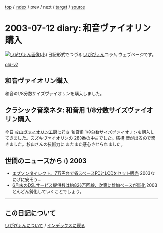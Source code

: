[top](https://igapyon.github.io/diary/) 
 / [index](https://igapyon.github.io/diary/2003/index.html) 
 / prev 
 / next 
 / [target](https://igapyon.github.io/diary/2003/ig030712.html) 
 / [source](https://github.com/igapyon/diary/blob/gh-pages/2003/ig030712.html.src.md) 

2003-07-12 diary: 和音ヴァイオリン購入
=====================================================================================================
[![いがぴょん画像(小)](https://igapyon.github.io/diary/images/iga200306s.jpg "いがぴょん")](https://igapyon.github.io/diary/memo/memoigapyon.html) 日記形式でつづる [いがぴょん](https://igapyon.github.io/diary/memo/memoigapyon.html)コラム ウェブページです。

[old-v2](ig030712-orig.html)

## 和音ヴァイオリン購入

和音の1/8分数サイズヴァイオリンを購入しました。


## クラシック音楽ネタ: 和音用 1/8分数サイズヴァイオリン購入

今日 [杉山ヴァイオリン工房](http://www.geocities.co.jp/MusicHall/4825/)に行き 和音用 1/8分数サイズヴァイオリンを購入してきました。スズキヴァイオリンの
280番の中古でした。結構 音が出るので驚きました。杉山さんの技術力に またまた感心させられました。

## 世間のニュースから () 2003

* [エプソンダイレクト、7万円台で省スペースPCとLCDをセット販売](http://www.zdnet.co.jp/news/0307/11/njbt_02.html)  2003なにげに安そう…
* [6月末のDSLサービス提供数は約826万回線、次第に増加ペースが鈍化](http://japan.cnet.com/news/com/story/0,2000047668,20059870,00.htm)  2003どんどん鈍化していくことでしょう。

----------------------------------------------------------------------------------------------------

## この日記について
[いがぴょんについて](https://igapyon.github.io/diary/memo/memoigapyon.html) / [インデックスに戻る](https://igapyon.github.io/diary/idxall.html)
